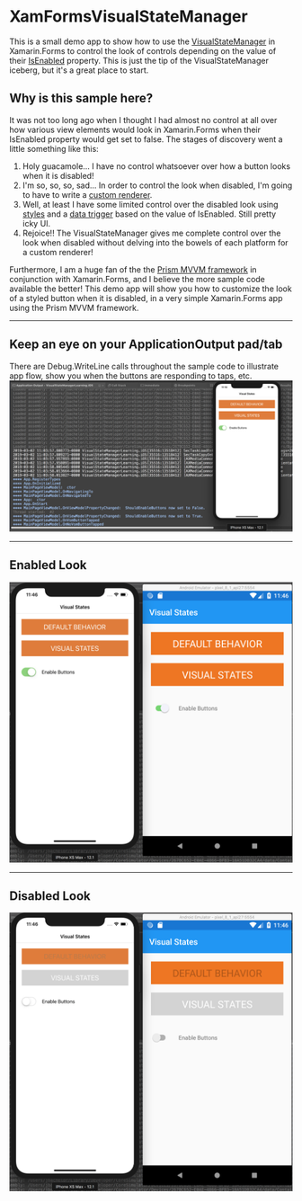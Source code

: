 # XamFormsVisualStateManager
This is a small demo app to show how to use the [VisualStateManager](https://docs.microsoft.com/en-us/xamarin/xamarin-forms/user-interface/visual-state-manager) in Xamarin.Forms to control the look of controls depending on the value of their [IsEnabled](https://docs.microsoft.com/en-us/dotnet/api/xamarin.forms.visualelement.isenabled?view=xamarin-forms) property. This is just the tip of the VisualStateManager iceberg, but it's a great place to start.

## Why is this sample here?
It was not too long ago when I thought I had almost no control at all over how various view elements would look in Xamarin.Forms when their IsEnabled property would get set to false. The stages of discovery went a little something like this:
1. Holy guacamole... I have no control whatsoever over how a button looks when it is disabled!
2. I'm so, so, so, sad... In order to control the look when disabled, I'm going to have to write a [custom renderer](https://docs.microsoft.com/en-us/xamarin/xamarin-forms/app-fundamentals/custom-renderer/introduction).
3. Well, at least I have some limited control over the disabled look using [styles](https://docs.microsoft.com/en-us/xamarin/xamarin-forms/user-interface/styles/xaml/index) and a [data trigger](https://docs.microsoft.com/en-us/xamarin/xamarin-forms/app-fundamentals/triggers) based on the value of IsEnabled. Still pretty icky UI.
4. Rejoice!! The VisualStateManager gives me complete control over the look when disabled without delving into the bowels of each platform for a custom renderer!

Furthermore, I am a huge fan of the the [Prism MVVM framework](https://prismlibrary.github.io/) in conjunction with Xamarin.Forms, and I believe the more sample code available the better! This demo app will show you how to customize the look of a styled button when it is disabled, in a very simple Xamarin.Forms app using the Prism MVVM framework.

***
## Keep an eye on your ApplicationOutput pad/tab
There are Debug.WriteLine calls throughout the sample code to illustrate app flow, show you when the buttons are responding to taps, etc.
![App running with output tab in the background](AppOutput.png "App running with output tab in the background")

***
## Enabled Look
![App with buttons enabled](Enabled.png "App with buttons enabled")

***
## Disabled Look
![App with buttons disabled](Disabled.png "App with buttons disabled")
